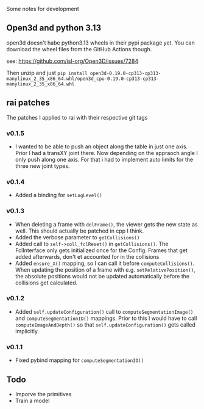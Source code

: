 Some notes for development

## Open3d and python 3.13

open3d doesn't habe python3.13 wheels in their pypi package yet. You can download the wheel files from the GitHub Actions though.

see: https://github.com/isl-org/Open3D/issues/7284

Then unzip and just `pip install open3d-0.19.0-cp313-cp313-manylinux_2_35_x86_64.whl/open3d_cpu-0.19.0-cp313-cp313-manylinux_2_35_x86_64.whl`

## rai patches

The patches I applied to rai with their respective git tags

### v0.1.5

- I wanted to be able to push an object along the table in just one axis. Prior I had a transXY joint there. Now depending on the appraoch angle I only push along one axis. For that i had to implement auto limits for the three new joint types.

### v0.1.4

- Added a binding for `setLogLevel()`

### v0.1.3

- When deleting a frame with `delFrame()`, the viewer gets the new state as well. This should actually be patched in cpp I think.
- Added the verbose parameter to `getCollisions()`
- Added call to `self->coll_fclReset()` in `getCollisions()`. The FclInterface only gets initialized once for the Config. Frames that get added afterwards, don't et accounted for in the collisions
- Added `ensure_X()` mapping, so I can call it before `computeCollisions()`. When updating the position of a frame with e.g. `setRelativePosition()`, the absolute positions would not be updated automatically before the collisions get calculated.

### v0.1.2

- Added `self.updateConfiguration()` call to `computeSegmentationImage()` and `computeSegmentationID()` mappings. Prior to this I would have to call `computeImageAndDepth()` so that `self.updateConfiguration()` gets called implicitly.

### v0.1.1

- Fixed pybind mapping for `computeSegmentationID()`

## Todo

- Imporve the primitives
- Train a model
